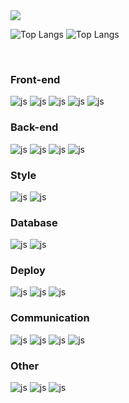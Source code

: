 <img src="https://capsule-render.vercel.app/api?type=Venom&color=0:ffffff,100:a82da8&height=300&section=header&text=KIm%20SEjUN&fontSize=90&fontColor=000000" />

![Top Langs](https://github-readme-stats.vercel.app/api/top-langs/?username=sejun3278&layout=compact&card_width=420)
![Top Langs](https://github-readme-stats.vercel.app/api/top-langs/?username=sejun930&layout=compact&card_width=420)


<br>


### Front-end
![js](https://img.shields.io/badge/HTML5-E34F26?style=for-the-badge&logo=html5&logoColor=white)
![js](https://img.shields.io/badge/JavaScript-F7DF1E?style=for-the-badge&logo=JavaScript&logoColor=white)
![js](https://img.shields.io/badge/TypeScript-007ACC?style=for-the-badge&logo=typescript&logoColor=white)
![js](https://img.shields.io/badge/React-20232A?style=for-the-badge&logo=react&logoColor=61DAFB)
![js](https://img.shields.io/badge/Next.js-000?logo=nextdotjs&logoColor=fff&style=for-the-badge)
<br>
### Back-end
![js](https://img.shields.io/badge/Node.js-43853D?style=for-the-badge&logo=node.js&logoColor=white)
![js](https://img.shields.io/badge/Express.js-404D59?style=for-the-badge)
![js](https://img.shields.io/badge/PHP-777BB4?style=for-the-badge&logo=php&logoColor=white)
![js](https://img.shields.io/badge/Sequelize-52B0E7?style=for-the-badge&logo=Sequelize&logoColor=white)
<br>
### Style
![js](https://img.shields.io/badge/CSS3-1572B6?style=for-the-badge&logo=css3&logoColor=white)
![js](https://img.shields.io/badge/styled--components-DB7093?style=for-the-badge&logo=styled-components&logoColor=white)
<br>
### Database
![js](https://img.shields.io/badge/MySQL-00000F?style=for-the-badge&logo=mysql&logoColor=white)
![js](https://img.shields.io/badge/Firebase-039BE5?style=for-the-badge&logo=Firebase&logoColor=white)
<br>
### Deploy
![js](https://img.shields.io/badge/Amazon_AWS-232F3E?style=for-the-badge&logo=amazon-aws&logoColor=white)
![js](https://img.shields.io/badge/Google_Cloud-4285F4?style=for-the-badge&logo=google-cloud&logoColor=white)
![js](https://img.shields.io/badge/docker-%230db7ed.svg?style=for-the-badge&logo=docker&logoColor=white)
<br>
### Communication
![js](https://img.shields.io/badge/Notion-000000?style=for-the-badge&logo=notion&logoColor=white)
![js](https://img.shields.io/badge/Slack-4A154B?style=for-the-badge&logo=slack&logoColor=white)
![js](https://img.shields.io/badge/Zoom-2D8CFF?style=for-the-badge&logo=zoom&logoColor=white)
![js](https://img.shields.io/badge/Figma-F24E1E?style=for-the-badge&logo=figma&logoColor=white)
<br>
### Other
![js](https://img.shields.io/badge/jQuery-0769AD?style=for-the-badge&logo=jquery&logoColor=white)
![js](https://img.shields.io/badge/React_Native-20232A?style=for-the-badge&logo=react&logoColor=61DAFB)
![js](https://img.shields.io/badge/Jest-323330?style=for-the-badge&logo=Jest&logoColor=white)


